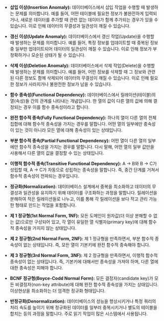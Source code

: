 - **삽입 이상(Insertion Anomaly):** 데이터베이스에서 삽입 작업을 수행할 때 발생하는 문제를 의미합니다. 예를 들어, 어떤 테이블에 필요한 정보가 불완전하게 입력되거나, 새로운 데이터를 추가할 때 관련 없는 데이터가 함께 추가되는 경우가 있을 수 있습니다. 이로 인해 데이터의 무결성과 일관성이 깨질 수 있습니다.

- **갱신 이상(Update Anomaly):** 데이터베이스에서 갱신 작업(Update)을 수행할 때 발생하는 문제를 의미합니다. 예를 들어, 특정 정보를 업데이트할 때 중복된 정보 중 일부만 업데이트되어 데이터의 일관성이 깨질 수 있습니다. 이로 인해 정보가 부정확하거나 모순된 상태가 될 수 있습니다.

- **삭제 이상(Deletion Anomaly):** 데이터베이스에서 삭제 작업(Delete)을 수행할 때 발생하는 문제를 의미합니다. 예를 들어, 어떤 정보를 삭제할 때 그 정보와 관련된 다른 정보도 함께 삭제되어 데이터의 무결성이 깨질 수 있습니다. 이로 인해 필요한 정보가 사라지거나 불완전한 정보가 남을 수 있습니다.

- **함수 종속성(Functional Dependency):** 데이터베이스에서 릴레이션(테이블)의 열(속성)들 간의 관계를 나타내는 개념입니다. 한 열의 값이 다른 열의 값에 의해 결정되는 경우 이를 함수 종속성이라고 합니다.

- **완전 함수적 종속(Fully Functional Dependency):** 하나의 열이 다른 열의 전체 집합에 대해 함수적 종속성을 가지는 경우를 말합니다. 어떤 열의 일부에만 종속성이 있는 것이 아니라 모든 열에 대해 종속성이 있는 상태입니다.

- **부분 함수적 종속(Partial Functional Dependency):** 어떤 열이 다른 열의 일부에만 함수적 종속성을 가지는 경우를 말합니다. 다시 말해, 어떤 열의 일부 값만을 사용해서 다른 열의 값을 결정할 수 있는 상태입니다.

- **이행적 함수적 종속(Transitive Functional Dependency):** A → B와 B → C가 성립할 때, A → C가 자동으로 성립하는 종속성을 말합니다. 즉, 중간 단계를 거쳐서 함수적 종속성이 전파되는 경우입니다.

- **정규화(Normalization):** 데이터베이스 설계에서 중복을 최소화하고 데이터의 무결성과 일관성을 유지하기 위해 데이터를 구조화하는 과정을 말합니다. 릴레이션을 분해하여 작은 릴레이션들로 나누고, 이를 통해 각 릴레이션을 보다 작고 관리 가능한 형태로 만드는 작업을 포함합니다.

- **제 1 정규형(1st Normal Form, 1NF):** 모든 도메인이 원자값(더 이상 분해할 수 없는 값)으로만 구성되어 있고, 각 열이 유일한 열 식별자(primary key)에 대해 함수적 종속성을 가지지 않는 상태입니다.

- **제 2 정규형(2nd Normal Form, 2NF):** 제 1 정규형을 만족하면서, 부분 함수적 종속성이 없는 상태입니다. 즉, 모든 열이 기본키에 완전 함수적 종속해야 합니다.

- **제 3 정규형(3rd Normal Form, 3NF):** 제 2 정규형을 만족하면서, 이행적 함수적 종속성이 없는 상태입니다. 즉, 기본키에 대해서만 종속성을 가져야 하며, 다른 열에 대한 종속성은 피해야 합니다.

- **BCNF 정규형(Boyce-Codd Normal Form):** 모든 결정자(candidate key)가 모든 비결정자(non-key attribute)에 대해 완전 함수적 종속성을 가지는 상태입니다. 이상현상을 최소화하는 더 엄격한 정규화 형태입니다.

- **반정규화(Denormalization):** 데이터베이스의 성능을 향상시키거나 특정 쿼리의 처리 속도를 높이기 위해 정규화된 데이터를 일부러 중복시키거나 별도의 테이블을 합치는 등의 과정을 말합니다. 주로 읽기 작업이 많은 시스템에서 사용됩니다.
